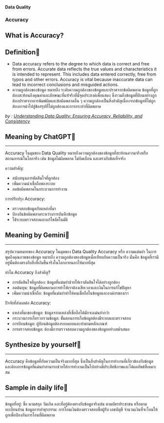 **Data Quality**

### Accuracy

What is Accuracy?
-----------------------------------------------


## Definition🌷

- Data accuracy refers to the degree to which data is correct and free from errors. Accurate data reflects the true values and characteristics it is intended to represent. This includes data entered correctly, free from typos and other errors. Accuracy is vital because inaccurate data can lead to incorrect conclusions and misguided actions.
- ความถูกต้องของข้อมูล หมายถึง ระดับความถูกต้องของข้อมูลและปราศจากข้อผิดพลาด ข้อมูลที่ถูกต้องสะท้อนถึงคุณค่าและลักษณะที่แท้จริงที่มีจุดประสงค์เพื่อแสดง ซึ่งรวมถึงข้อมูลที่ป้อนอย่างถูกต้องปราศจากการพิมพ์ผิดและข้อผิดพลาดอื่น ๆ ความถูกต้องเป็นสิ่งสําคัญเนื่องจากข้อมูลที่ไม่ถูกต้องอาจนําไปสู่ข้อสรุปที่ไม่ถูกต้องและการกระทําที่ผิดพลาด


*by : [Understanding Data Quality: Ensuring Accuracy, Reliability, and Consistency](https://www.bigdataframework.org/knowledge/understanding-data-quality/#toc_Accuracy)*


## Meaning by ChatGPT🌷
-----------------------------------------------
Accuracy ในมุมของ Data Quality หมายถึงความถูกต้องของข้อมูลที่สะท้อนความจริงหรือสถานการณ์ในโลกจริง เช่น ข้อมูลไม่ผิดพลาด ไม่บิดเบือน และตรงกับข้อเท็จจริง

ความสำคัญ:
- สนับสนุนการตัดสินใจที่ถูกต้อง
- เพิ่มความน่าเชื่อถือของระบบ
- ลดข้อผิดพลาดในกระบวนการทำงาน


การปรับปรุง Accuracy:
- ตรวจสอบข้อมูลกับแหล่งที่มา
- ป้องกันข้อผิดพลาดระหว่างการบันทึกข้อมูล
- ใช้ระบบตรวจสอบและแก้ไขอัตโนมัติ


## Meaning by Gemini🌷
-----------------------------------------------
สรุปความหมายของ Accuracy ในมุมของ Data Quality
Accuracy หรือ ความแม่นยำ ในการพูดถึงคุณภาพของข้อมูล หมายถึง ความถูกต้องของข้อมูลเมื่อเทียบกับความเป็นจริง นั่นคือ ข้อมูลที่เรามีอยู่นั้นต้องตรงกับสิ่งที่เกิดขึ้นจริงในโลกภายนอกให้มากที่สุด

ทำไม Accuracy ถึงสำคัญ?
- การตัดสินใจที่ถูกต้อง: ข้อมูลที่แม่นยำช่วยให้เราตัดสินใจได้อย่างถูกต้อง
- ลดต้นทุน: ข้อมูลที่ผิดพลาดอาจทำให้เราต้องเสียเวลาและเงินในการแก้ไขปัญหา
- เพิ่มความน่าเชื่อถือ: ข้อมูลที่แม่นยำทำให้คนเชื่อถือในข้อมูลและองค์กรของเรา


ปัจจัยที่ส่งผลต่อ Accuracy:
- แหล่งที่มาของข้อมูล: ข้อมูลจากแหล่งที่เชื่อถือได้มักจะแม่นยำกว่า
- กระบวนการเก็บรวบรวมข้อมูล: ขั้นตอนการเก็บข้อมูลต้องมีระบบและตรวจสอบ
- การป้อนข้อมูล: ผู้ป้อนข้อมูลต้องรอบคอบและทำตามหลักเกณฑ์
- การตรวจสอบข้อมูล: ต้องมีการตรวจสอบความถูกต้องของข้อมูลอย่างสม่ำเสมอ


## Synthesize by yourself🌷
-----------------------------------------------
Accuracy คือข้อมูลที่กับความเป็นจริงมากที่สุด ซึ่งเป็นสิ่งสำคัญในการทำงานที่เกี่ยวข้องกับข้อมูลและต้องการข้อมูลที่แม่นยำสามารถช่วยให้การทำงานเป็นไปอย่างมีประสิทธิภาพและได้ผลลัพธ์ที่เหมาะสม



## Sample in daily life🌷
-----------------------------------------------
ข้อมูลที่อยู่: ชื่อ นามสกุล วันเกิด และที่อยู่ต้องตรงกับข้อมูลจริงเช่น ตามบัตรประชาชน หรือตามทะเบียนบ้าน
ข้อมูลการทำธุรกรรม: การโอนเงินต้องตรวจสอบชื่อผู้รับ เลขบัญชี จำนวนเงินที่จะโอนให้ถูกเพื่อป้องกันการโอนที่ผิดพลาด
